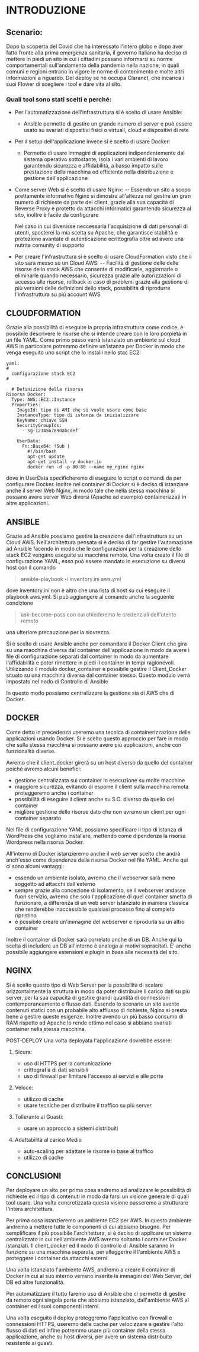 # INTRODUZIONE

## Scenario:
   Dopo la scoperta del Covid che ha interessato l'intero globo e dopo aver fatto fronte alla prima emergenza sanitaria, 
   il governo Italiano ha deciso di mettere in piedi un sito in cui i cittadini possano informarsi su norme comportamentali
   sull'andamento della pandemia nella nazione, in quali comuni e regioni entrano in vigore le norme di contenimento e molte
   altri informazioni a riguardo.
   Del deploy se ne occupa Claranet, che incarica i suoi Flower di scegliere i tool e dare vita al sito.

### Quali tool sono stati scelti e perché:
- Per l'automatizzazione dell'infrastruttura si è scelto di usare Ansible:
  - Ansible permette di gestire un grande numero di server e può essere usato su svariati dispositivi fisici o virtuali,
    cloud e dispositivi di rete

- Per il setup dell'applicazione invece si è scelto di usare Docker:
  - Permette di usare immagini di applicazioni indipendentemente dal sistema operativo sottostante, isola i vari ambienti
    di lavoro garantendo sicurezza e affidabilità, a basso impatto sulle prestazione della macchina ed efficiente nella
    distribuzione e gestione dell'applicazione

- Come server Web si è scelto di usare Nginx:
  -- Essendo un sito a scopo prettamente informativo Nginx si dimostra all'altezza nel gestire un gran numero di richieste 
    da parte dei client, grazie alla sua capacità di Reverse Proxy è protetto da attacchi informatici garantendo sicurezza
    al sito, inoltre è facile da configurare

    Nel caso in cui divenisse neccessaria l'acquisizione di dati personali di utenti, sposterei la mia scelta su Apache,
    che garantisce stabilità e protezione avantate di autenticazione ecrittografia oltre ad avere una nutrita comunity di
    supporto

- Per creare l'infrastruttura si è scelto di usare CloudFormation visto che il sito sarà messo su un Cloud AWS:
  -- Facilità di gestione delle delle risorse dello stack AWS che consente di modificarle, aggiornarle o eliminarle
    quando necessario, sicurezza grazie alle autorizzazioni di accesso alle risorse, rollback in caso di problemi grazie
    alla gestione di più versioni delle definizioni dello stack, possibilità di riprodurre l'infrastruttura su più
    account AWS

## CLOUDFORMATION
Grazie alla possibilità di eseguire la propria infrastruttura come codice, è possibile descrivere le risorse che si intende
creare con le loro porpietà in un file YAML.
Come primo passo verrà istanziato un ambiente sul cloud AWS in particolare potremmo definire un'istanza per Docker in 
modo che venga eseguito uno script che lo installi nello stac EC2:

    yaml:
    #
      configurazione stack EC2
    #

      # Definizione della risorsa
    Risorsa Docker:
      Type: AWS::EC2::Instance
      Properties:
        ImageId: tipo di AMI che si vuole usare come base
        InstanceType: tipo di istanza da inizializzare
        KeyName: chiave SSH
        SecurityGroupIds:
          - sg-1234567890abcdef

        UserData:
          Fn::Base64: !Sub |
            #!/bin/bash
            apt-get update
            apt-get install -y docker.io
            docker run -d -p 80:80 --name my_nginx nginx

dove in UserData specificheremo di eseguire lo script o comandi da per configurare Docker.
Inoltre nel container di Docker si è deciso di istanziare anche il server Web Nginx, in modo tale che nella stessa macchina
si possano avere server Web diversi (Apache ad esempio) containerizzati in altre applicazioni.

## ANSIBLE
Grazie ad Ansible possiamo gestire la creazione dell'infrastruttura su un Cloud AWS.
Nell'architettura pensata si è deciso di far gestire l'automazione ad Ansible facendo in modo che le configurazioni
per la creazione dello stack EC2 vengano eseguite su macchine remote.
Una volta creato il file di configurazione YAML, esso può essere mandato in esecuzione su diversi host con il comando

  > ansible-playbook -i inventory.ini aws.yml

dove  inventory.ini non è altro che una lista di host su cui eseguire il playbook aws.yml.
Si può aggiungere al comando anche la seguente condizione

  > ask-become-pass con cui chiederemo le credenziali dell'utente remoto

una ulteriore precauzione per la sicurezza.

Si è scelto di usare Ansible anche per comandare il Docker Client che gira su una macchina diversa dal container 
dell'applicazione in modo da avere i file di configurazione separati dal container in modo da aumentare l'affidabilità
e poter rimettere in piedi il container in tempi ragionevoli.
Utilizzando il modulo docker_container è possibile gestire il Client_Docker situato su una macchina diversa dal container
stesso. Questo modulo verrà impostato nel nodo di Controllo di Ansible

In questo modo possiamo centralizzare la gestione sia di AWS che di Docker.

## DOCKER
Come detto in precedenza useremo una tecnica di containerizzazione delle applicazioni usando Docker.
Si è scelto questo approccio per fare in modo che sulla stessa macchina si possano avere più applicazioni, anche con
funzionalità diverse.

Avremo che il client_docker girerà su un host diverso da quello del container poiché avremo alcuni benefici:
  - gestione centralizzata sui container in esecuzione su molte macchine
  - maggiore sicurezza, evitando di esporre il client sulla macchina remota proteggeremo anche i container
  - possibilità di eseguire il client anche su S.O. diverso da quello del container
  - migliore gestione delle risorse dato che non avremo un client per ogni container separato

Nel file di configurazione YAML possiamo specificare il tipo di istanza di WordPress che vogliamo installare, mettendo
come dipendenza la risorsa Wordpress nella risorsa Docker.

All'interno di Docker istanzieremo anche il web server scelto che andrà anch'esso come dipendenza della risorsa Docker nel
file YAML. Anche qui ci sono alcuni vantaggi:
  - essendo un ambiente isolato, avremo che il webserver sarà meno soggetto ad attacchi dall'esterno
  - sempre grazie alla concezione di isolamento, se il webserver andasse fuori servizio, avremo che solo l'applicazione
    di quel container smetta di funzionare, a differenza di un web server istanziato in maniera classica che renderebbe
    inaccessibile qualsiasi processo fino al completo ripristino
  - è possibile creare un'immagine del webserver e riprodurla su un altro container

Inoltre il container di Docker sarà correlato anche di un DB. Anche qui la scelta di includere un DB all'interno è analoga
ai motivi sopracitati. E' anche possibile aggiungere estensioni e plugin in base alle necessità del sito.

## NGINX
Si è scelto questo tipo di Web Server per la possibilità di scalare orizzontalmente la struttura in modo da poter distribuire
il carico dati su più server, per la sua capacità di gestire grandi quantità di connessioni contemporaneamente e flusso dati.
Essendo lo scenario un sito avente contenuti statici con un probabile alto afflusso di richieste, Nginx si presta bene a
gestire queste esigenze. Inoltre avendo un più basso consumo di RAM rispetto ad Apache lo rende ottimo nel caso si abbiano
svariati container nella stessa macchina.

POST-DEPLOY
Una volta deployata l'applicazione dovrebbe essere:
1. Sicura:
    - uso di HTTPS per la comunicazione 
    - crittografia di dati sensibili
    - uso di firewall per limitare l'accesso ai servizi e alle porte

2. Veloce:
    - utilizzo di cache
    - usare tecniche per distribuire il traffico su più server

3. Tollerante ai Guasti:
    - usare un approccio a sistemi distribuiti

4. Adattabilità al carico Medio
    - auto-scaling per adattare le risorse in base al traffico
    - utilizzo di cache

## CONCLUSIONI
Per deployare un sito per prima cosa andremo ad analizzare le possibilità di richieste ed il tipo di contenuti in modo da
farsi un visione generale di quali tool usare. Una volta concretizzata questa visione passeremo a strutturare
l'intera architettura.

Per prima cosa istanzieremo un ambiente EC2 per AWS. In questo ambiente andremo a mettere tutte le componenti di cui
abbiamo bisogno. Per semplificare il più possibile l'architettura, si è deciso di applicare un sistema centralizzato in cui
nell'ambiente AWS avremo soltanto i container Docker istanziati. Il client_docker ed il nodo di controllo di Ansible
saranno in funzione su una macchina separata, per alleggerire il l'ambiente AWS e proteggere i container da attacchi esterni.

Una volta istanziato l'ambiente AWS, andremo a creare il container di Docker in cui al suo interno verrano inserite le immagini
del Web Server, del DB ed altre funzionalità.

Per automatizzare il tutto faremo uso di Ansible che ci permette di gestire da remoto ogni singola parte che abbiamo istanziato,
dall'ambiente AWS al container ed i suoi componenti interni.

Una volta eseguito il deploy proteggremo l'applicativo con firewall e connessioni HTTPS, useremo delle cache per velocizzare
e gestire l'alto flusso di dati ed infine potremmo usare più container della stessa applicazione, anche su host diversi, per
avere un sistema distribuito resistente ai guasti.